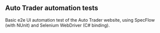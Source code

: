 ## Auto Trader automation tests

Basic e2e UI automation test of the Auto Trader website, using SpecFlow (with NUnit) and Selenium WebDriver (C# binding).

